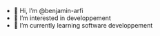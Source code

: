 - 👋 Hi, I’m @benjamin-arfi
- 👀 I’m interested in developpement
- 🌱 I’m currently learning software developpement

<!---
benjamin-arfi/benjamin-arfi is a ✨ special ✨ repository because its `README.md` (this file) appears on your GitHub profile.
You can click the Preview link to take a look at your changes.
--->
